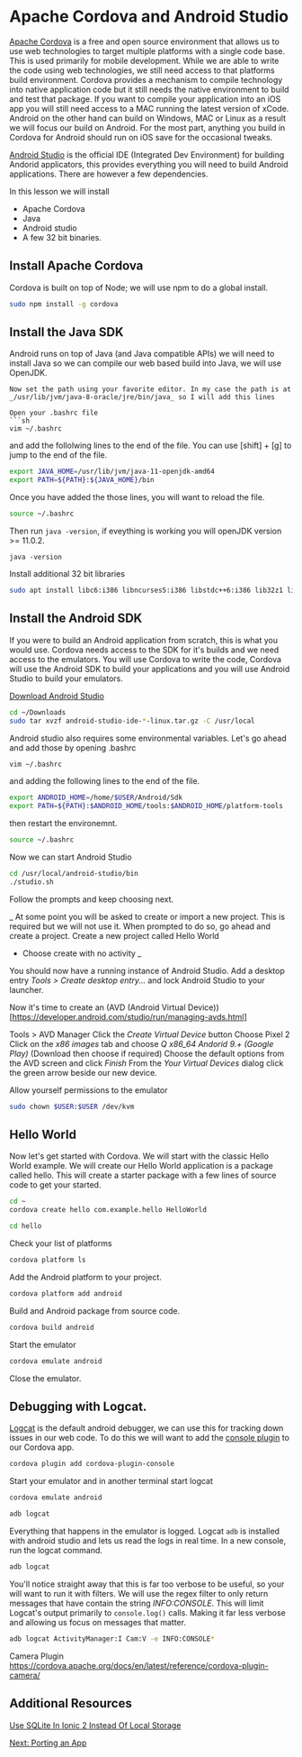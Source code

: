 # Apache Cordova and Android Studio
[Apache Cordova](https://cordova.apache.org/) is a free and open source environment that allows us to use web technologies to target multiple platforms with a single code base. This is used primarily for mobile development. While we are able to write the code using web technologies, we still need access to that platforms build environment. Cordova provides a mechanism to compile technology into native application code but it still needs the native environment to build and test that package. If you want to compile your application into an iOS app you will still need access to a MAC running the latest version of xCode. Android on the other hand can build on Windows, MAC or Linux as a result we will focus our build on Android. For the most part, anything you build in Cordova for Android should run on iOS save for the occasional tweaks.

[Android Studio](https://developer.android.com/studio/index.html) is the official IDE (Integrated Dev Environment) for building Andorid applicators, this provides everything you will need to build Android applications. There are however a few dependencies.

In this lesson we will install
* Apache Cordova
* Java
* Android studio
* A few 32 bit binaries.

## Install Apache Cordova

Cordova is built on top of Node; we will use npm to do a global install.

```sh
sudo npm install -g cordova
```

## Install the Java SDK
Android runs on top of Java (and Java compatible APIs) we will need to install Java so we can compile our web based build into Java, we will use OpenJDK.
```
Now set the path using your favorite editor. In my case the path is at _/usr/lib/jvm/java-8-oracle/jre/bin/java_ so I will add this lines 

Open your .bashrc file
```sh
vim ~/.bashrc
```

and add the follolwing lines to the end of the file. You can use [shift] + [g] to jump to the end of the file.
```sh
export JAVA_HOME=/usr/lib/jvm/java-11-openjdk-amd64
export PATH=${PATH}:${JAVA_HOME}/bin
``` 

Once you have added the those lines, you will want to reload the file.
```sh
source ~/.bashrc
```
Then run ```java -version```, if eveything is working you will openJDK version >= 11.0.2.
```
java -version
```

Install additional 32 bit libraries

```sh
sudo apt install libc6:i386 libncurses5:i386 libstdc++6:i386 lib32z1 libbz2-1.0:i386
```

## Install the Android SDK

If you were to build an Android application from scratch, this is what you would use. Cordova needs access to the SDK for it's builds and we need access to the emulators. You will use Cordova to write the code, Cordova will use the Android SDK to build your applications and you will use Android Studio to build your emulators.

[Download Android Studio](https://developer.android.com/studio/index.html)

```sh
cd ~/Downloads
sudo tar xvzf android-studio-ide-*-linux.tar.gz -C /usr/local
```

Android studio also requires some environmental variables. Let's go ahead and add those by opening .bashrc

```sh
vim ~/.bashrc
```

and adding the following lines to the end of the file.
```sh
export ANDROID_HOME=/home/$USER/Android/Sdk
export PATH=${PATH}:$ANDROID_HOME/tools:$ANDROID_HOME/platform-tools
```
then restart the environemnt.
```sh
source ~/.bashrc
```

Now we can start Android Studio 
```sh
cd /usr/local/android-studio/bin
./studio.sh
```

Follow the prompts and keep choosing next.

_
At some point you will be asked to create or import a new project. This is required but we will not use it. When prompted to do so, go ahead and create a project.
Create a new project called Hello World
* Choose create with no activity
_

You should now have a running instance of  Android Studio. Add a desktop entry _Tools > Create desktop entry..._ and lock Android Studio to your launcher.  

Now it's time to create an (AVD (Android Virtual Device))[https://developer.android.com/studio/run/managing-avds.html]

Tools > AVD Manager
Click the _Create Virtual Device_ button
Choose Pixel 2
Click on the _x86 images_ tab and choose _Q x86_64 Andorid 9.+ (Google Play)_  (Download then choose if required)
Choose the default options from the AVD screen and click _Finish_
From the _Your Virtual Devices_ dialog click the green arrow beside our new device.

Allow yourself permissions to the emulator
```sh
sudo chown $USER:$USER /dev/kvm 
```

## Hello World

Now let's get started with Cordova. We will start with the classic Hello World example. We will create our Hello World application is a package called hello. This will create a starter package with a few lines of source code to get your started.

```sh
cd ~
cordova create hello com.example.hello HelloWorld

cd hello
```

Check your list of platforms

```sh
cordova platform ls
```

Add the Android platform to your project.

```sh
cordova platform add android
```

Build and Android package from source code.

```sh
cordova build android
```

Start the emulator

```sh
cordova emulate android
```

Close the emulator.

## Debugging with Logcat.
[Logcat](https://developer.android.com/studio/command-line/logcat.html) is the default android debugger, we can use this for tracking down issues in our web code. To do this we will want to add the [console plugin](https://cordova.apache.org/docs/en/latest/reference/cordova-plugin-console/) to our Cordova app.

```sh
cordova plugin add cordova-plugin-console
```

Start your emulator and in another terminal start logcat
```sh
cordova emulate android

adb logcat
```

Everything that happens in the emulator is logged. Logcat ```adb``` is installed with android studio and lets us read the logs in real time. In a new console, run the logcat command.
```sh
adb logcat
```
You'll notice straight away that this is far too verbose to be useful, so your will want to run it with filters. We will use the regex filter to only return messages that have contain the string _INFO:CONSOLE_. This will limit Logcat's output primarily to ```console.log()``` calls. Making it far less verbose and allowing us focus on messages that matter.

```sh
adb logcat ActivityManager:I Cam:V -e INFO:CONSOLE*
```

Camera Plugin
https://cordova.apache.org/docs/en/latest/reference/cordova-plugin-camera/

## Additional Resources
[Use SQLite In Ionic 2 Instead Of Local Storage](https://www.thepolyglotdeveloper.com/2015/12/use-sqlite-in-ionic-2-instead-of-local-storage/)

[Next: Porting an App](02-PortingAnApp.md)
